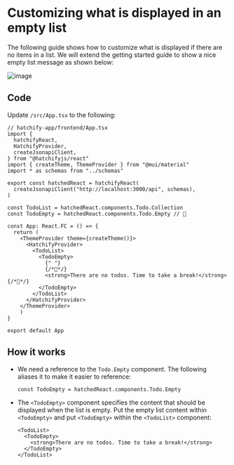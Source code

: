 # Customizing what is displayed in an empty list

The following guide shows how to customize what is displayed if there are no items in a list. We will extend the
getting started guide to show a nice empty list message as shown below:

![image](https://github.com/bitovi/hatchify/assets/2623867/f4444c37-e77d-44f8-bda0-0356efe6600d)

## Code

Update `/src/App.tsx` to the following:

```tsx
// hatchify-app/frontend/App.tsx
import {
  hatchifyReact,
  HatchifyProvider,
  createJsonapiClient,
} from "@hatchifyjs/react"
import { createTheme, ThemeProvider } from "@mui/material"
import * as schemas from "../schemas"

export const hatchedReact = hatchifyReact(
  createJsonapiClient("http://localhost:3000/api", schemas),
)

const TodoList = hatchedReact.components.Todo.Collection
const TodoEmpty = hatchedReact.components.Todo.Empty // 👀

const App: React.FC = () => {
  return (
    <ThemeProvider theme={createTheme()}>
      <HatchifyProvider>
        <TodoList>
          <TodoEmpty>
            {" "}
            {/*👀*/}
            <strong>There are no todos. Time to take a break!</strong> {/*👀*/}
          </TodoEmpty>
        </TodoList>
      </HatchifyProvider>
    </ThemeProvider>
    )
}

export default App
```

## How it works

- We need a reference to the `Todo.Empty` component. The following aliases it to make it easier to reference:

  ```tsx
  const TodoEmpty = hatchedReact.components.Todo.Empty
  ```

- The `<TodoEmpty>` component specifies the content that should be displayed when the list is empty. Put the empty list content within `<TodoEmpty>` and put `<TodoEmpty>` within the `<TodoList>` component:

  ```tsx
  <TodoList>
    <TodoEmpty>
      <strong>There are no todos. Time to take a break!</strong>
    </TodoEmpty>
  </TodoList>
  ```
